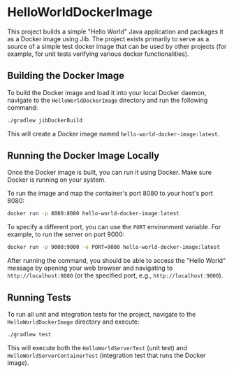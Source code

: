 # HelloWorldDockerImage

This project builds a simple "Hello World" Java application and packages it as a Docker image using Jib.  The project exists primarily to serve as a source of a simple test docker image that can be used by other projects (for example, for unit tests verifying various docker functionalities).

## Building the Docker Image

To build the Docker image and load it into your local Docker daemon, navigate to the `HelloWorldDockerImage` directory and run the following command:

```bash
./gradlew jibDockerBuild
```

This will create a Docker image named `hello-world-docker-image:latest`.

## Running the Docker Image Locally

Once the Docker image is built, you can run it using Docker. Make sure Docker is running on your system.

To run the image and map the container's port 8080 to your host's port 8080:

```bash
docker run -p 8080:8080 hello-world-docker-image:latest
```

To specify a different port, you can use the `PORT` environment variable. For example, to run the server on port 9000:

```bash
docker run -p 9000:9000 -e PORT=9000 hello-world-docker-image:latest
```

After running the command, you should be able to access the "Hello World" message by opening your web browser and navigating to `http://localhost:8080` (or the specified port, e.g., `http://localhost:9000`).

## Running Tests

To run all unit and integration tests for the project, navigate to the `HelloWorldDockerImage` directory and execute:

```bash
./gradlew test
```

This will execute both the `HelloWorldServerTest` (unit test) and `HelloWorldServerContainerTest` (integration test that runs the Docker image).
